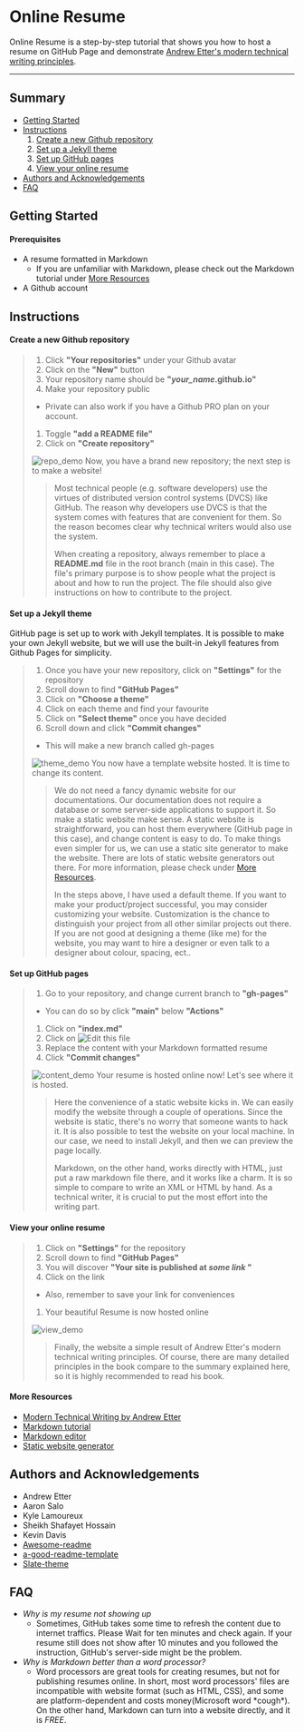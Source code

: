 # Online Resume

Online Resume is a step-by-step tutorial that shows you how to host a resume on GitHub Page and demonstrate [Andrew Etter's modern technical writing principles](https://www.amazon.ca/Modern-Technical-Writing-Introduction-Documentation-ebook/dp/B01A2QL9SS).
****
## Summary
  - [Getting Started](#Getting-Started)
  - [Instructions](#Instructions)  
    1. [Create a new Github repository](#Create-a-new-Github-repository)
    1. [Set up a Jekyll theme](#Set-up-a-Jekyll-theme)
    1. [Set up GitHub pages](#Set-up-GitHub-pages)
    1. [View your online resume](#View-your-online-resume)
  - [Authors and Acknowledgements](#Authors-and-Acknowledgements)
  - [FAQ](#FAQ)

## Getting Started
#### Prerequisites
  - A resume formatted in Markdown  
    - If you are unfamiliar with Markdown, please check out the Markdown tutorial under [More Resources](#More-Resources)
  - A Github account  

## Instructions
####  Create a new Github repository
>1. Click **"Your repositories"** under your Github avatar
>1. Click on the **"New"** button
>1. Your repository name should be **"_your_name_.github.io"**
>1. Make your repository public
>   - Private can also work if you have a Github PRO plan on your account.
>1. Toggle **"add a README file"**
>1. Click on **"Create repository"**
>
>![repo_demo](/img/create_repo.gif "Create a new Github repository")
>Now, you have a brand new repository; the next step is to make a website!
>
>>Most technical people (e.g. software developers) use the virtues of distributed version control systems (DVCS) like GitHub. The reason why developers use DVCS is that the system comes with features that are convenient for them. So the reason becomes clear why technical writers would also use the system.
>>
>>When creating a repository, always remember to place a **README.md** file in the root branch (main in this case). The file's primary purpose is to show people what the project is about and how to run the project. The file should also give instructions on how to contribute to the project.

####  Set up a Jekyll theme
  GitHub page is set up to work with Jekyll templates. It is possible to make your own Jekyll website, but we will use the built-in Jekyll features from Github Pages for simplicity.  

>1. Once you have your new repository, click on **"Settings"** for the repository
>1. Scroll down to find **"GitHub Pages"**
>1. Click on **"Choose a theme"**
>1. Click on each theme and find your favourite
>1. Click on **"Select theme"** once you have decided
>1. Scroll down and click **"Commit changes"**  
>   - This will make a new branch called gh-pages
>
>![theme_demo](/img/create_theme.gif "Set up a Jekyll theme")
>You now have a template website hosted. It is time to change its content.
>
>>We do not need a fancy dynamic website for our documentations. Our documentation does not require a database or some server-side applications to support it. So make a static website make sense. A static website is straightforward, you can host them everywhere (GitHub page in this case), and change content is easy to do. To make things even simpler for us, we can use a static site generator to make the website. There are lots of static website generators out there. For more information, please check under [More Resources](#More-Resources).
>>
>>In the steps above, I have used a default theme. If you want to make your product/project successful, you may consider customizing your website. Customization is the chance to distinguish your project from all other similar projects out there. If you are not good at designing a theme (like me) for the website,  you may want to hire a designer or even talk to a designer about colour, spacing, ect..
####  Set up GitHub pages
>  1. Go to your repository, and change current branch to **"gh-pages"**
>   - You can do so by click **"main"** below **"Actions"**
>  1. Click on **"index.md"**
>  1. Click on ![Edit this file](/img/pen.PNG)
>  1. Replace the content with your Markdown formatted resume
>  1. Click **"Commit changes"**
>
>![content_demo](/img/change_content.gif "Change content to resume")
> Your resume is hosted online now! Let's see where it is hosted.
>
>>Here the convenience of a static website kicks in. We can easily modify the website through a couple of operations. Since the website is static, there's no worry that someone wants to hack it. It is also possible to test the website on your local machine. In our case, we need to install Jekyll, and then we can preview the page locally.
>>
>>Markdown, on the other hand, works directly with HTML, just put a raw markdown file there, and it works like a charm. It is so simple to compare to write an XML or HTML by hand. As a technical writer, it is crucial to put the most effort into the writing part.

####  View your online resume
>  1. Click on **"Settings"** for the repository
>  1. Scroll down to find **"GitHub Pages"**
>  1. You will discover **"Your site is published at _some link_ "**
>  1. Click on the link  
>    - Also, remember to save your link for conveniences
>  1. Your beautiful Resume is now hosted online
>
>![view_demo](/img/view.gif "View your online resume")
>
>>Finally, the website a simple result of Andrew Etter's modern technical writing principles. Of course, there are many detailed principles in the book compare to the summary explained here, so it is highly recommended to read his book.

#### More Resources
- [Modern Technical Writing by Andrew Etter](https://www.amazon.ca/Modern-Technical-Writing-Introduction-Documentation-ebook/dp/B01A2QL9SS)
- [Markdown tutorial](https://www.markdowntutorial.com/)  
- [Markdown editor](https://www.shopify.com/partners/blog/10-of-the-best-markdown-editors)
- [Static website generator](https://snipcart.com/blog/choose-best-static-site-generator)
## Authors and Acknowledgements
-  Andrew Etter
-  Aaron Salo
-  Kyle Lamoureux
-  Sheikh Shafayet Hossain
-  Kevin Davis
-  [Awesome-readme](https://github.com/matiassingers/awesome-readme)
-  [a-good-readme-template](https://github.com/PurpleBooth/a-good-readme-template)
-  [Slate-theme](https://github.com/pages-themes/slate)

## FAQ
- _Why is my resume not showing up_
  - Sometimes, GitHub takes some time to refresh the content due to internet traffics. Please Wait for ten minutes and check again. If your resume still does not show after 10 minutes and you followed the instruction, GitHub's server-side might be the problem.
- _Why is Markdown better than a word processor?_  
  -  Word processors are great tools for creating resumes, but not for publishing resumes online. In short, most word processors' files are incompatible with website format (such as HTML, CSS), and some are platform-dependent and costs money(Microsoft word \*cough\*). On the other hand, Markdown can turn into a website directly, and it is *FREE*.
